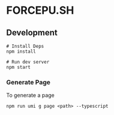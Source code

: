 # FORCEPU.SH

## Development

```
# Install Deps
npm install

# Run dev server
npm start
```

### Generate Page

To generate a page

```
npm run umi g page <path> --typescript
```

<!--
Amplify auth thoughts
install amplify cli
make sure aws creds are set as env vars
put appIds in gh secrets
write script for `amplify pull --appId "${APP_ID}" --envName "${ENV}"`
add this to npm scripts and ci steps
-->

